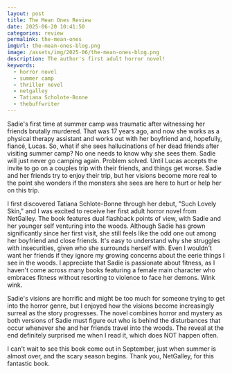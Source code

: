 ```yaml
---
layout: post
title: The Mean Ones Review
date: 2025-06-20 10:41:50
categories: review
permalink: the-mean-ones
imgUrl: the-mean-ones-blog.png
image: /assets/img/2025-06/the-mean-ones-blog.png
description: The author's first adult horror novel!
keywords:
  - horror novel
  - summer camp
  - thriller novel
  - netgalley
  - Tatiana Scholote-Bonne
  - thebuffwriter
---
```


Sadie's first time at summer camp was traumatic after witnessing her friends brutally murdered. That was 17 years ago, and now she works as a physical therapy assistant and works out with her boyfriend and, hopefully, fiancé, Lucas. So, what if she sees hallucinations of her dead friends after visiting summer camp? No one needs to know why she sees them. Sadie will just never go camping again. Problem solved. Until Lucas accepts the invite to go on a couples trip with their friends, and things get worse. Sadie and her friends try to enjoy their trip, but her visions become more real to the point she wonders if the monsters she sees are here to hurt or help her on this trip.

I first discovered Tatiana Schlote-Bonne through her debut, "Such Lovely Skin," and I was excited to receive her first adult horror novel from NetGalley. The book features dual flashback points of view, with Sadie and her younger self venturing into the woods. Although Sadie has grown significantly since her first visit, she still feels like the odd one out among her boyfriend and close friends. It's easy to understand why she struggles with insecurities, given who she surrounds herself with. Even I wouldn't want her friends if they ignore my growing concerns about the eerie things I see in the woods. I appreciate that Sadie is passionate about fitness, as I haven't come across many books featuring a female main character who embraces fitness without resorting to violence to face her demons. Wink wink.

Sadie's visions are horrific and might be too much for someone trying to get into the horror genre, but I enjoyed how the visions become increasingly surreal as the story progresses. The novel combines horror and mystery as both versions of Sadie must figure out who is behind the disturbances that occur whenever she and her friends travel into the woods. The reveal at the end definitely surprised me when I read it, which does NOT happen often.

I can't wait to see this book come out in September, just when summer is almost over, and the scary season begins. Thank you, NetGalley, for this fantastic book.
